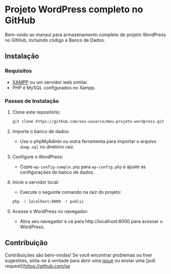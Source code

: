 # Projeto WordPress completo no GitHub

Bem-vindo ao manaul para armazenamento completo de projeto WordPress no GitHub, incluindo código e Banco de Dados.

## Instalação

### Requisitos
- [XAMPP](https://www.apachefriends.org/index.html) ou um servidor web similar.
- PHP e MySQL configurados no Xampp.

### Passos de Instalação

1. Clone este repositório:

    ```bash
    git clone https://github.com/seu-usuario/meu-projeto-wordpress.git
    ```

2. Importe o banco de dados:

    - Use o phpMyAdmin ou outra ferramenta para importar o arquivo `dump.sql` no diretório raiz.

3. Configure o WordPress:

    - Copie `wp-config-sample.php` para `wp-config.php` e ajuste as configurações de banco de dados.

4. Inicie o servidor local:

    - Execute o seguinte comando na raiz do projeto:

    ```bash
    php -S localhost:8000 -t public
    ```

5. Acesse o WordPress no navegador:

    - Abra seu navegador e vá para http://localhost:8000 para acessar o WordPress.

## Contribuição

Contribuições são bem-vindas! Se você encontrar problemas ou tiver sugestões, sinta-se à vontade para abrir uma [issue](https://github.com/seu-usuario/meu-projeto-wordpress/issues) ou enviar uma [pull request](https://github.com/se
